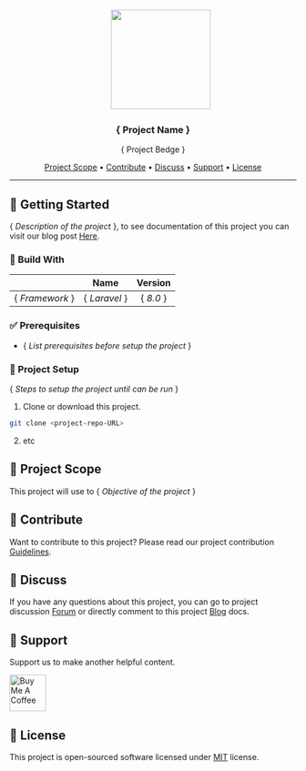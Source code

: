 <br>
<p align="center">
  &nbsp;&nbsp;&nbsp;&nbsp;&nbsp;&nbsp;&nbsp;<a href="https://lncodes.com"><img src="https://lncodes.com/wp-content/uploads/2020/09/lncodes-logo-animated.gif" height="175"></img>
  </a>
</p>

<h3 align="center"><b>{ Project Name }</b></h3>
<p align="center">{ Project Bedge }</p>

<p align="center">
  <a href="#project%20scope">Project Scope</a> •
  <a href="#contribute">Contribute</a> •
  <a href="#discuss">Discuss</a> •
  <a href="#support">Support</a> •
  <a href="#license">License</a>
</p>

---

## 🏁 Getting Started
{ *Description of the project* }, to see documentation of this project you can visit our blog post [Here](<project-blog-URL>).
### 🔨 Build With
|                 |   Name        | Version       |
|:---------------:|:-------------:|:-------------:|
| { *Framework* } | { *Laravel* } |   { *8.0* }   |
### ✅ Prerequisites
- { *List prerequisites before setup the project* }
### 🚀 Project Setup 
{ *Steps to setup the project until can be run* }
1. Clone or download this project.
``` bash 
git clone <project-repo-URL>
```
2. etc

## 🎯 Project Scope
This project will use to { *Objective of the project* }

## 💖 Contribute
Want to contribute to this project? Please read our project contribution [Guidelines](CONTRIBUTING.md).

## 💬 Discuss
If you have any questions about this project, you can go to project discussion [Forum](<project-discussion-URL>) or directly comment to this project [Blog](<project-blog-URL>) docs.

## 💌 Support
Support us to make another helpful content.

<a href="https://www.buymeacoffee.com/lncodes" target="_blank"><img src="https://cdn.buymeacoffee.com/buttons/v2/default-yellow.png" alt="Buy Me A Coffee" height="64"></a>

## 📄 License
This project is open-sourced software licensed under [MIT](<project-license-URL>) license.
